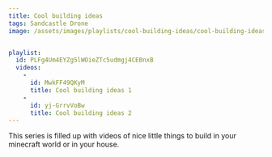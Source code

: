 ```yaml
---
title: Cool building ideas
tags: Sandcastle Drone
image: /assets/images/playlists/cool-building-ideas/cool-building-ideas-logo.jpg


playlist:
  id: PLFg4Um4EYZg5lWOieZTc5udmgj4CEBnxB
  videos:
    - 
      id: MwkFF49QKyM
      title: Cool building ideas 1
    - 
      id: yj-GrrvVoBw
      title: Cool building ideas 2
---
```

<p>This series is filled up with videos of nice little things to build in your minecraft world or in your house.</p>